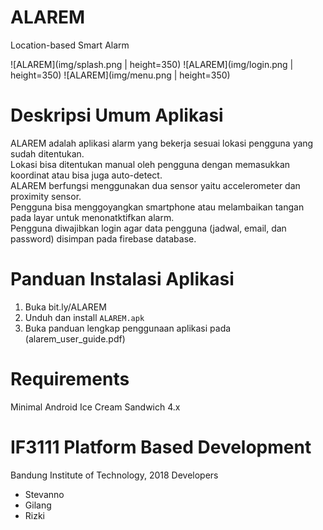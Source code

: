 # ALAREM
Location-based Smart Alarm

![ALAREM](img/splash.png | height=350)
![ALAREM](img/login.png | height=350)
![ALAREM](img/menu.png | height=350)

# Deskripsi Umum Aplikasi

ALAREM adalah aplikasi alarm yang bekerja sesuai lokasi pengguna yang sudah ditentukan. <br/>
Lokasi bisa ditentukan manual oleh pengguna dengan memasukkan koordinat atau bisa juga auto-detect. <br/>
ALAREM berfungsi menggunakan dua sensor yaitu accelerometer dan proximity sensor. <br/>
Pengguna bisa menggoyangkan smartphone atau melambaikan tangan pada layar untuk menonatktifkan alarm. <br/>
Pengguna diwajibkan login agar data pengguna (jadwal, email, dan password) disimpan pada firebase database. <br/>

# Panduan Instalasi Aplikasi
1. Buka bit.ly/ALAREM
2. Unduh dan install `ALAREM.apk`
3. Buka panduan lengkap penggunaan aplikasi pada (alarem_user_guide.pdf)

# Requirements
Minimal Android Ice Cream Sandwich 4.x

# IF3111 Platform Based Development
Bandung Institute of Technology, 2018
Developers
* Stevanno
* Gilang
* Rizki